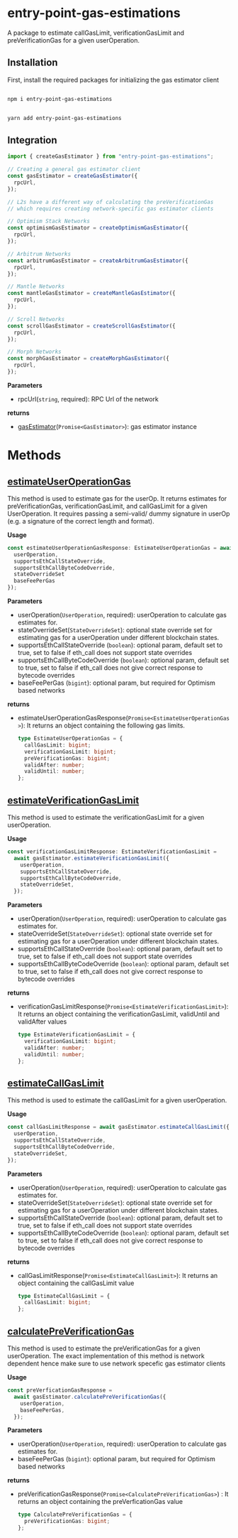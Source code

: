 # entry-point-gas-estimations

A package to estimate callGasLimit, verificationGasLimit and preVerificationGas for a given userOperation.

## Installation

First, install the required packages for initializing the gas estimator client

<Tabs>
<TabItem value="js" label="npm">

```bash

npm i entry-point-gas-estimations

```

</TabItem>
<TabItem value="py" label="yarn">

```bash

yarn add entry-point-gas-estimations

```

</TabItem>
</Tabs>

## Integration

```typescript
import { createGasEstimator } from "entry-point-gas-estimations";

// Creating a general gas estimator client
const gasEstimator = createGasEstimator({
  rpcUrl,
});

// L2s have a different way of calculating the preVerificationGas
// which requires creating network-specific gas estimator clients

// Optimism Stack Networks
const optimismGasEstimator = createOptimismGasEstimator({
  rpcUrl,
});

// Arbitrum Networks
const arbitrumGasEstimator = createArbitrumGasEstimator({
  rpcUrl,
});

// Mantle Networks
const mantleGasEstimator = createMantleGasEstimator({
  rpcUrl,
});

// Scroll Networks
const scrollGasEstimator = createScrollGasEstimator({
  rpcUrl,
});

// Morph Networks
const morphGasEstimator = createMorphGasEstimator({
  rpcUrl,
});
```

**Parameters**

- rpcUrl(`string`, required): RPC Url of the network

**returns**

- [gasEstimator](https://github.com/bcnmy/entry-point-gas-estimations/blob/develop/src/gas-estimator/entry-point-v6/GasEstimator/index.ts)(`Promise<GasEstimator>`): gas estimator instance

# Methods

## [estimateUserOperationGas](https://github.com/bcnmy/entry-point-gas-estimations/blob/52dee03ee0ecdff78e4dae16152277de8505d4c8/src/gas-estimator/entry-point-v6/GasEstimator/GasEstimator.ts#L118C9-L118C33)

This method is used to estimate gas for the userOp. It returns estimates for preVerificationGas, verificationGasLimit, and callGasLimit for a given UserOperation. It requires passing a semi-valid/ dummy signature in userOp (e.g. a signature of the correct length and format).

**Usage**

```ts
const estimateUserOperationGasResponse: EstimateUserOperationGas = await gasEstimator.estimateUserOperationGas({
  userOperation,
  supportsEthCallStateOverride,
  supportsEthCallByteCodeOverride,
  stateOverrideSet
  baseFeePerGas
});
```

**Parameters**

- userOperation(`UserOperation`, required): userOperation to calculate gas estimates for.
- stateOverrideSet(`StateOverrideSet`): optional state override set for estimating gas for a userOperation under different blockchain states.
- supportsEthCallStateOverride (`boolean`): optional param, default set to true, set to false if eth_call does not support state overrides
- supportsEthCallByteCodeOverride (`boolean`): optional param, default set to true, set to false if eth_call does not give correct response to bytecode overrides
- baseFeePerGas (`bigint`): optional param, but required for Optimism based networks

**returns**

- estimateUserOperationGasResponse(`Promise<EstimateUserOperationGas>`): It returns an object containing the following gas limits.

  ```ts
  type EstimateUserOperationGas = {
    callGasLimit: bigint;
    verificationGasLimit: bigint;
    preVerificationGas: bigint;
    validAfter: number;
    validUntil: number;
  };
  ```

## [estimateVerificationGasLimit](https://github.com/bcnmy/entry-point-gas-estimations/blob/52dee03ee0ecdff78e4dae16152277de8505d4c8/src/gas-estimator/entry-point-v6/GasEstimator/GasEstimator.ts#L177C9-L177C37)

This method is used to estimate the verificationGasLimit for a given userOperation.

**Usage**

```ts
const verificationGasLimitResponse: EstimateVerificationGasLimit =
  await gasEstimator.estimateVerificationGasLimit({
    userOperation,
    supportsEthCallStateOverride,
    supportsEthCallByteCodeOverride,
    stateOverrideSet,
  });
```

**Parameters**

- userOperation(`UserOperation`, required): userOperation to calculate gas estimates for.
- stateOverrideSet(`StateOverrideSet`): optional state override set for estimating gas for a userOperation under different blockchain states.
- supportsEthCallStateOverride (`boolean`): optional param, default set to true, set to false if eth_call does not support state overrides
- supportsEthCallByteCodeOverride (`boolean`): optional param, default set to true, set to false if eth_call does not give correct response to bytecode overrides

**returns**

- verificationGasLimitResponse(`Promise<EstimateVerificationGasLimit>`): It returns an object containing the verificationGasLimit, validUntil and validAfter values

  ```ts
  type EstimateVerificationGasLimit = {
    verificationGasLimit: bigint;
    validAfter: number;
    validUntil: number;
  };
  ```

## [estimateCallGasLimit](https://github.com/bcnmy/entry-point-gas-estimations/blob/52dee03ee0ecdff78e4dae16152277de8505d4c8/src/gas-estimator/entry-point-v6/GasEstimator/GasEstimator.ts#L221C9-L221C29)

This method is used to estimate the callGasLimit for a given userOperation.

**Usage**

```ts
const callGasLimitResponse = await gasEstimator.estimateCallGasLimit({
  userOperation,
  supportsEthCallStateOverride,
  supportsEthCallByteCodeOverride,
  stateOverrideSet,
});
```

**Parameters**

- userOperation(`UserOperation`, required): userOperation to calculate gas estimates for.
- stateOverrideSet(`StateOverrideSet`): optional state override set for estimating gas for a userOperation under different blockchain states.
- supportsEthCallStateOverride (`boolean`): optional param, default set to true, set to false if eth_call does not support state overrides
- supportsEthCallByteCodeOverride (`boolean`): optional param, default set to true, set to false if eth_call does not give correct response to bytecode overrides

**returns**

- callGasLimitResponse(`Promise<EstimateCallGasLimit>`): It returns an object containing the callGasLimit value

  ```ts
  type EstimateCallGasLimit = {
    callGasLimit: bigint;
  };
  ```

## [calculatePreVerificationGas](https://github.com/bcnmy/entry-point-gas-estimations/blob/52dee03ee0ecdff78e4dae16152277de8505d4c8/src/gas-estimator/entry-point-v6/GasEstimator/GasEstimator.ts#L291C9-L291C36)

This method is used to estimate the preVerificationGas for a given userOperation. The exact implementation of this method is network dependent hence make sure to use network specefic gas estimator clients

**Usage**

```ts
const preVerficationGasResponse =
  await gasEstimator.calculatePreVerificationGas({
    userOperation,
    baseFeePerGas,
  });
```

**Parameters**

- userOperation(`UserOperation`, required): userOperation to calculate gas estimates for.
- baseFeePerGas (`bigint`): optional param, but required for Optimism based networks

**returns**

- preVerificationGasResponse(`Promise<CalculatePreVerificationGas>`) : It returns an object containing the preVerficationGas value

  ```ts
  type CalculatePreVerificationGas = {
    preVerificationGas: bigint;
  };
  ```
